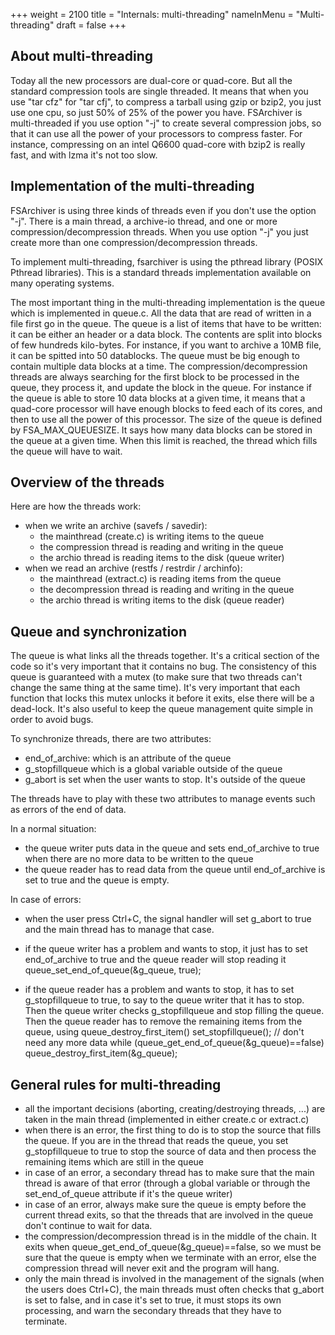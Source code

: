 +++
weight = 2100
title = "Internals: multi-threading"
nameInMenu = "Multi-threading"
draft = false
+++

## About multi-threading
Today all the new processors are dual-core or quad-core. But all the 
standard compression tools are single threaded. It means that when
you use "tar cfz" for "tar cfj", to compress a tarball using gzip
or bzip2, you just use one cpu, so just 50% of 25% of the power you
have. FSArchiver is multi-threaded if you use option "-j" to create
several compression jobs, so that it can use all the power of your
processors to compress faster. For instance, compressing on an intel
Q6600 quad-core with bzip2 is really fast, and with lzma it's not too
slow.

## Implementation of the multi-threading
FSArchiver is using three kinds of threads even if you don't use the
option "-j". There is a main thread, a archive-io thread, and one or
more compression/decompression threads. When you use option "-j" you
just create more than one compression/decompression threads.

To implement multi-threading, fsarchiver is using the pthread library
(POSIX Pthread libraries). This is a standard threads implementation
available on many operating systems.

The most important thing in the multi-threading implementation is the
queue which is implemented in queue.c. All the data that are read of
written in a file first go in the queue. The queue is a list of items
that have to be written: it can be either an header or a data block.
The contents are split into blocks of few hundreds kilo-bytes. For
instance, if you want to archive a 10MB file, it can be spitted into
50 datablocks. The queue must be big enough to contain multiple data
blocks at a time. The compression/decompression threads are always
searching for the first block to be processed in the queue, they
process it, and update the block in the queue. For instance if the
queue is able to store 10 data blocks at a given time, it means that
a quad-core processor will have enough blocks to feed each of its 
cores, and then to use all the power of this processor. The size of 
the queue is defined by FSA_MAX_QUEUESIZE. It says how many data 
blocks can be stored in the queue at a given time. When this limit
is reached, the thread which fills the queue will have to wait.

## Overview of the threads
Here are how the threads work:

* when we write an archive (savefs / savedir):
  * the mainthread (create.c) is writing items to the queue
  * the compression thread is reading and writing in the queue
  * the archio thread is reading items to the disk (queue writer)
* when we read an archive (restfs / restrdir / archinfo):
  * the mainthread (extract.c) is reading items from the queue
  * the decompression thread is reading and writing in the queue
  * the archio thread is writing items to the disk (queue reader)

## Queue and synchronization
The queue is what links all the threads together. It's a critical
section of the code so it's very important that it contains no bug.
The consistency of this queue is guaranteed with a mutex (to make 
sure that two threads can't change the same thing at the same time).
It's very important that each function that locks this mutex unlocks
it before it exits, else there will be a dead-lock. It's also useful
to keep the queue management quite simple in order to avoid bugs.

To synchronize threads, there are two attributes:

* end_of_archive: which is an attribute of the queue
* g_stopfillqueue which is a global variable outside of the queue
* g_abort is set when the user wants to stop. It's outside of the queue

The threads have to play with these two attributes to manage events
such as errors of the end of data.

In a normal situation:

* the queue writer puts data in the queue and sets end_of_archive to true when there are no more data to be written to the queue
* the queue reader has to read data from the queue until end_of_archive is set to true and the queue is empty.

In case of errors:

* when the user press Ctrl+C, the signal handler will set g_abort to true and the main thread has to manage that case.

* if the queue writer has a problem and wants to stop, it just has to set end_of_archive to true and the queue reader will stop reading it
 queue_set_end_of_queue(&g_queue, true);

* if the queue reader has a problem and wants to stop, it has to set  g_stopfillqueue to true, to say to the queue writer that it has to stop. Then the queue writer checks g_stopfillqueue and stop filling the queue. Then the queue reader has to remove the remaining items from the queue, using queue_destroy_first_item()
 set_stopfillqueue(); // don't need any more data
   while (queue_get_end_of_queue(&g_queue)==false)
      queue_destroy_first_item(&g_queue);

## General rules for multi-threading

* all the important decisions (aborting, creating/destroying threads, ...) are
taken in the main thread (implemented in either create.c or extract.c)
* when there is an error, the first thing to do is to stop the source that fills
the queue. If you are in the thread that reads the queue, you set
g_stopfillqueue to true to stop the source of data and then process the
remaining items which are still in the queue
* in case of an error, a secondary thread has to make sure that the main thread
is aware of that error (through a global variable or through the
set_end_of_queue attribute if it's the queue writer)
* in case of an error, always make sure the queue is empty before the current
thread exits, so that the threads that are involved in the queue don't continue
to wait for data.
* the compression/decompression thread is in the middle of the chain. It exits
when queue_get_end_of_queue(&g_queue)==false, so we must be sure that the queue
is empty when we terminate with an error, else the compression thread will never
exit and the program will hang.
* only the main thread is involved in the management of the signals (when the
users does Ctrl+C), the main threads must often checks that g_abort is set to
false, and in case it's set to true, it must stops its own processing, and warn
the secondary threads that they have to terminate.
